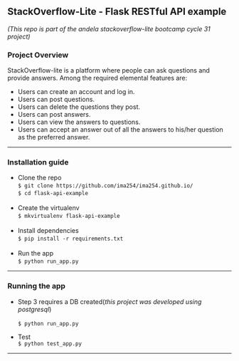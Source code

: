 ## StackOverflow-Lite - Flask RESTful API example
*(This repo is part of the andela stackoverflow-lite bootcamp cycle 31 project)*

### Project Overview
StackOverflow-lite is a platform where people can ask questions and provide answers. Among the required elemental features are:
  - Users can create an account and log in.
  - Users can post questions.
  - Users can delete the questions they post.
  - Users can post answers.
  - Users can view the answers to questions.
  - Users can accept an answer out of all the answers to his/her question as the preferred answer. 
------------------------------------------------------------------------------------------------------

### Installation guide
  - Clone the repo<br/>
      ```$ git clone https://github.com/ima254/ima254.github.io/```<br/>
      ```$ cd flask-api-example```<br/><br/>
  - Create the virtualenv<br/>
      ```$ mkvirtualenv flask-api-example```<br/><br/>
  - Install dependencies<br/>
      ```$ pip install -r requirements.txt```<br/><br/>
  - Run the app<br/>
      ```$ python run_app.py```<br/>
------------------------------------------------------------------------------------------------------
      
### Running the app
  - Step 3 requires a DB created(*this project was developed using postgresql*)<br/>    
    ```$ python run_app.py```<br/> 
    
  - Test<br/>
    ```$ python test_app.py```
------------------------------------------------------------------------------------------------------
